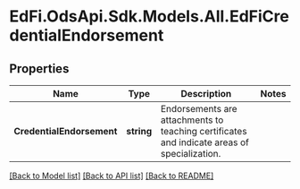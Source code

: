 # EdFi.OdsApi.Sdk.Models.All.EdFiCredentialEndorsement
## Properties

Name | Type | Description | Notes
------------ | ------------- | ------------- | -------------
**CredentialEndorsement** | **string** | Endorsements are attachments to teaching certificates and indicate areas of specialization. | 

[[Back to Model list]](../README.md#documentation-for-models) [[Back to API list]](../README.md#documentation-for-api-endpoints) [[Back to README]](../README.md)

